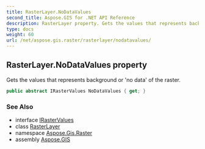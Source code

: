 ```yaml
---
title: RasterLayer.NoDataValues
second_title: Aspose.GIS for .NET API Reference
description: RasterLayer property. Gets the values that represents background or no data of the raster
type: docs
weight: 60
url: /net/aspose.gis.raster/rasterlayer/nodatavalues/
---
```

## RasterLayer.NoDataValues property

Gets the values that represents background or 'no data' of the raster.

```csharp
public abstract IRasterValues NoDataValues { get; }
```

### See Also

* interface [IRasterValues](../../irastervalues/)
* class [RasterLayer](../)
* namespace [Aspose.Gis.Raster](../../rasterlayer/)
* assembly [Aspose.GIS](../../../)


